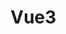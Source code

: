 # Vue3

<script setup>
import Ref from "../../components/vue/ref.md"
import Reactive from "../../components/vue/reactive.md"


</script>

<Ref />

<Reactive />

